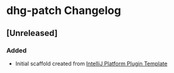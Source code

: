 <!-- Keep a Changelog guide -> https://keepachangelog.com -->

# dhg-patch Changelog

## [Unreleased]
### Added
- Initial scaffold created from [IntelliJ Platform Plugin Template](https://github.com/JetBrains/intellij-platform-plugin-template)
